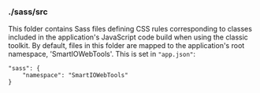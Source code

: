 ### ./sass/src

This folder contains Sass files defining CSS rules corresponding to classes
included in the application's JavaScript code build when using the classic toolkit.
By default, files in this folder are mapped to the application's root namespace, 'SmartIOWebTools'.
This is set in `"app.json"`:

    "sass": {
        "namespace": "SmartIOWebTools"
    }